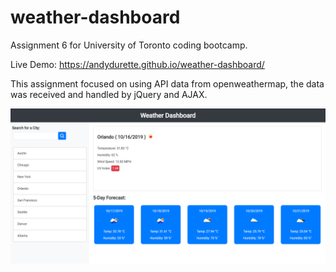 # weather-dashboard
Assignment 6 for University of Toronto coding bootcamp.

Live Demo: https://andydurette.github.io/weather-dashboard/ 

This assignment focused on using API data from openweathermap, the data was received and handled by jQuery and AJAX.


![markdown-preview-image](assets/images/markdown-preview-image.png)